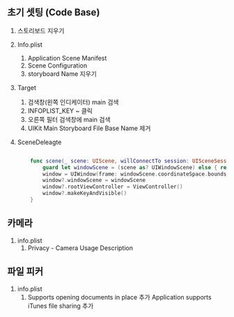 
## 초기 셋팅 (Code Base)


1. 스토리보드 지우기

2. Info.plist 
    1. Application Scene Manifest 
    2. Scene Configuration 
    3. storyboard Name  지우기

3. Target 
    1. 검색창(왼쪽 인디케이터) main 검색 
    2. INFOPLIST_KEY ~ 클릭 
    3. 오른쪽 필터 검색창에 main 검색
    4. UIKit Main Storyboard File Base Name 제거 

4. SceneDeleagte
    ```swift

        func scene(_ scene: UIScene, willConnectTo session: UISceneSession, options connectionOptions: UIScene.ConnectionOptions) {
            guard let windowScene = (scene as? UIWindowScene) else { return }
            window = UIWindow(frame: windowScene.coordinateSpace.bounds)
            window?.windowScene = windowScene
            window?.rootViewController = ViewController()
            window?.makeKeyAndVisible()
        }


    ```

## 카메라
1. info.plist
    1. Privacy - Camera Usage Description
    

## 파일 피커
1. info.plist
    1. Supports opening documents in place 추가
    Application supports iTunes file sharing 추가
